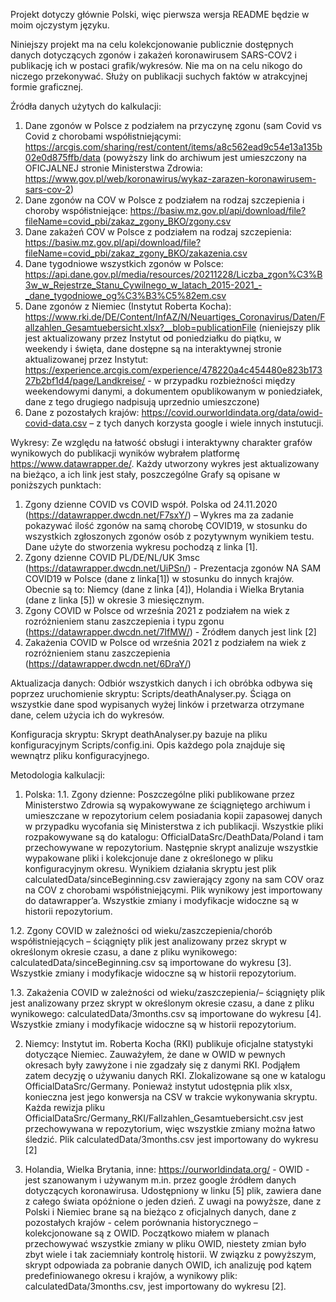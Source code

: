 Projekt dotyczy głównie Polski, więc pierwsza wersja README będzie w moim ojczystym języku.

Niniejszy projekt ma na celu kolekcjonowanie publicznie dostępnych danych dotyczących zgonów i zakażeń koronawirusem SARS-COV2 i publikację ich w postaci grafik/wykresów. Nie ma on na celu nikogo do niczego przekonywać. Służy on publikacji suchych faktów w atrakcyjnej formie graficznej.

Źródła danych użytych do kalkulacji:
1. Dane zgonów w Polsce z podziałem na przyczynę zgonu (sam Covid vs Covid z chorobami współistniejącymi: https://arcgis.com/sharing/rest/content/items/a8c562ead9c54e13a135b02e0d875ffb/data (powyższy link do archiwum jest umieszczony na OFICJALNEJ stronie Ministerstwa Zdrowia: https://www.gov.pl/web/koronawirus/wykaz-zarazen-koronawirusem-sars-cov-2)
2. Dane zgonów na COV w Polsce z podziałem na rodzaj szczepienia i choroby współistniejące: https://basiw.mz.gov.pl/api/download/file?fileName=covid_pbi/zakaz_zgony_BKO/zgony.csv
3. Dane zakażeń COV w Polsce z podziałem na rodzaj szczepienia: https://basiw.mz.gov.pl/api/download/file?fileName=covid_pbi/zakaz_zgony_BKO/zakazenia.csv
4. Dane tygodniowe wszystkich zgonów w Polsce: https://api.dane.gov.pl/media/resources/20211228/Liczba_zgon%C3%B3w_w_Rejestrze_Stanu_Cywilnego_w_latach_2015-2021_-_dane_tygodniowe_og%C3%B3%C5%82em.csv
5. Dane zgonów z Niemiec (Instytut Roberta Kocha): https://www.rki.de/DE/Content/InfAZ/N/Neuartiges_Coronavirus/Daten/Fallzahlen_Gesamtuebersicht.xlsx?__blob=publicationFile (nieniejszy plik jest aktualizowany przez Instytut od poniedziałku do piątku, w weekendy i święta, dane dostępne są na interaktywnej stronie aktualizowanej przez Instytut: https://experience.arcgis.com/experience/478220a4c454480e823b17327b2bf1d4/page/Landkreise/ - w przypadku rozbieżności między weekendowymi danymi, a dokumentem opublikowanym w poniedziałek, dane z tego drugiego nadpisują uprzednio umieszczone)
6. Dane z pozostałych krajów: https://covid.ourworldindata.org/data/owid-covid-data.csv – z tych danych korzysta google i wiele innych instutucji.

Wykresy:
Ze względu na łatwość obsługi i interaktywny charakter grafów wynikowych do publikacji wyników wybrałem platformę https://www.datawrapper.de/. Każdy utworzony wykres jest aktualizowany na bieżąco, a ich link jest stały, poszczególne Grafy są opisane w poniższych punktach:
1. Zgony dzienne COVID vs COVID współ. Polska od 24.11.2020 (https://datawrapper.dwcdn.net/F7sxY/) – Wykres ma za zadanie pokazywać ilość zgonów na samą chorobę COVID19, w stosunku do wszystkich zgłoszonych zgonów osób z pozytywnym wynikiem testu. Dane użyte do stworzenia wykresu pochodzą z linka [1].
2. Zgony dzienne COVID PL/DE/NL/UK 3msc (https://datawrapper.dwcdn.net/UiPSn/) - Prezentacja zgonów NA SAM COVID19 w Polsce (dane z linka[1]) w stosunku do innych krajów. Obecnie są to: Niemcy (dane z linka [4]), Holandia i Wielka Brytania (dane z linka [5]) w okresie 3 miesięcznym.
3. Zgony COVID w Polsce od września 2021 z podziałem na wiek z rozróżnieniem stanu zaszczepienia i typu zgonu (https://datawrapper.dwcdn.net/7IfMW/) - Źródłem danych jest link [2]
4. Zakażenia COVID w Polsce od września 2021 z podziałem na wiek z rozróżnieniem stanu zaszczepienia (https://datawrapper.dwcdn.net/6DraY/)

Aktualizacja danych:
Odbiór wszystkich danych i ich obróbka odbywa się poprzez uruchomienie skryptu: Scripts/deathAnalyser.py. Ściąga on wszystkie dane spod wypisanych wyżej linków i przetwarza otrzymane dane, celem użycia ich do wykresów.

Konfiguracja skryptu:
Skrypt deathAnalyser.py bazuje na pliku konfiguracyjnym Scripts/config.ini. Opis każdego pola znajduje się wewnątrz pliku konfiguracyjnego.

Metodologia kalkulacji:
1. Polska:
1.1. Zgony dzienne: Poszczególne pliki publikowane przez Ministerstwo Zdrowia są wypakowywane ze ściągniętego archiwum i umieszczane w repozytorium celem posiadania kopii zapasowej danych w przypadku wycofania się Ministerstwa z ich publikacji. Wszystkie pliki rozpakowywane są do katalogu: OfficialDataSrc/DeathData/Poland i tam przechowywane w repozytorium. Następnie skrypt analizuje wszystkie wypakowane pliki i kolekcjonuje dane z określonego w pliku konfiguracyjnym okresu. Wynikiem działania skryptu jest plik calculatedData/sinceBeginning.csv zawierający zgony na sam COV oraz na COV z chorobami współistniejącymi. Plik wynikowy jest importowany do datawrapper’a. Wszystkie zmiany i modyfikacje widoczne są w historii repozytorium.

1.2. Zgony COVID w zależności od wieku/zaszczepienia/chorób współistniejących – ściągnięty plik jest analizowany przez skrypt w określonym okresie czasu, a dane z pliku wynikowego: calculatedData/sinceBeginning.csv są importowane do wykresu [3]. Wszystkie zmiany i modyfikacje widoczne są w historii repozytorium.

1.3. Zakażenia COVID w zależności od wieku/zaszczepienia/– ściągnięty plik jest analizowany przez skrypt w określonym okresie czasu, a dane z pliku wynikowego: calculatedData/3months.csv są importowane do wykresu [4]. Wszystkie zmiany i modyfikacje widoczne są w historii repozytorium.

2. Niemcy:
Instytut im. Roberta Kocha (RKI) publikuje oficjalne statystyki dotyczące Niemiec. Zauważyłem, że dane w OWID w pewnych okresach były zawyżone i nie zgadzały się z danymi RKI. Podjąłem zatem decyzję o używaniu danych RKI. Zlokalizowane są one w katalogu OfficialDataSrc/Germany. Ponieważ instytut udostępnia plik xlsx, konieczna jest jego konwersja na CSV w trakcie wykonywania skryptu. Każda rewizja pliku OfficialDataSrc/Germany_RKI/Fallzahlen_Gesamtuebersicht.csv jest przechowywana w repozytorium, więc wszystkie zmiany można łatwo śledzić. Plik calculatedData/3months.csv jest importowany do wykresu [2]

3. Holandia, Wielka Brytania, inne:
https://ourworldindata.org/ - OWID - jest szanowanym i używanym m.in. przez google źródłem danych dotyczących koronawirusa. Udostępniony w linku [5] plik, zawiera dane z całego świata opóźnione o jeden dzień. Z uwagi na powyższe, dane z Polski i Niemiec brane są na bieżąco z oficjalnych danych, dane z pozostałych krajów - celem porównania historycznego – kolekcjonowane są z OWID. Początkowo miałem w planach przechowywać wszystkie zmiany w pliku OWID, niestety zmian było zbyt wiele i tak zaciemniały kontrolę historii. W związku z powyższym, skrypt odpowiada za pobranie danych OWID, ich analizuję pod kątem predefiniowanego okresu i krajów, a wynikowy plik: calculatedData/3months.csv, jest importowany do wykresu [2].
